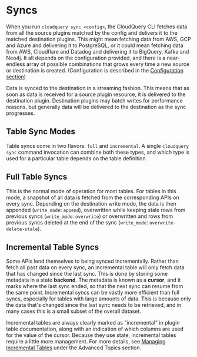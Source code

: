 # Syncs

When you run `cloudquery sync <config>`, the CloudQuery CLI fetches data from all the source plugins matched by the config and delivers it to the matched destination plugins. This might mean fetching data from AWS, GCP and Azure and delivering it to PostgreSQL, or it could mean fetching data from AWS, Cloudflare and Datadog and delivering it to BigQuery, Kafka and Neo4j. It all depends on the configuration provided, and there is a near-endless array of possible combinations that grows every time a new source or destination is created. (Configuration is described in the [Configuration section](/docs/core-concepts/configuration))      

Data is synced to the destination in a streaming fashion. This means that as soon as data is received for a source plugin resource, it is delivered to the destination plugin. Destination plugins may batch writes for performance reasons, but generally data will be delivered to the destination as the sync progresses.

## Table Sync Modes

Table syncs come in two flavors: `full` and `incremental`. A single `cloudquery sync` command invocation can combine both these types, and which type is used for a particular table depends on the table definition.

## Full Table Syncs

This is the normal mode of operation for most tables. For tables in this mode, a snapshot of all data is fetched from the corresponding APIs on every sync. Depending on the destination write mode, the data is then appended (`write_mode`: `append`), overwritten while keeping stale rows from previous syncs (`write_mode`: `overwrite`) or overwritten and rows from previous syncs deleted at the end of the sync (`write_mode`: `overwrite-delete-stale`). 

## Incremental Table Syncs

Some APIs lend themselves to being synced incrementally. Rather than fetch all past data on every sync, an incremental table will only fetch data that has changed since the last sync. This is done by storing some metadata in a state **backend**. The metadata is known as a **cursor**, and it marks where the last sync ended, so that the next sync can resume from the same point. Incremental syncs can be vastly more efficient than full syncs, especially for tables with large amounts of data. This is because only the data that's changed since the last sync needs to be retrieved, and in many cases this is a small subset of the overall dataset.

Incremental tables are always clearly marked as "incremental" in plugin table documentation, along with an indication of which columns are used for the value of the cursor. Because they use state, incremental tables require a little more management. For more details, see [Managing Incremental Tables](/docs/advanced-topics/managing-incremental-tables) under the Advanced Topics section.  